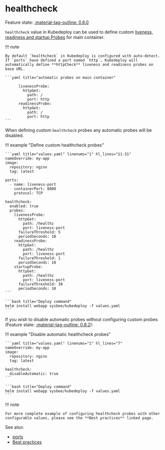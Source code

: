 # healthcheck

Feature state: [:material-tag-outline: 0.6.0](../changelog.md#060 "Minimum version")

`healthcheck` value in Kubedeploy can be used to define custom [liveness, readiness and startup Probes](https://kubernetes.io/docs/tasks/configure-pod-container/configure-liveness-readiness-startup-probes/) for main container.

!!! note

    By default `healthcheck` in Kubedeploy is configured with auto-detect. If `ports` have defined a port named `http`, Kubedeploy will automatically define **httpCheck** liveness and readiness probes on base URL.

    ```yaml title="automatic probes on main container"

          livenessProbe:
            httpGet:
              path: /
              port: http
          readinessProbe:
            httpGet:
              path: /
              port: http
    ```


When defining custom `healthcheck` probes any automatic probes will be disabled.


!!! example "Define custom healthcheck probes"

    ```yaml title="values.yaml" linenums="1" hl_lines="11-31"
    nameOverride: my-app
    image:
      repository: nginx
      tag: latest

    ports:
      - name: liveness-port
        containerPort: 8080
        protocol: TCP

    healthcheck:
      enabled: true
      probes:
        livenessProbe:
          httpGet:
            path: /healthz
            port: liveness-port
          failureThreshold: 5
          periodSeconds: 10
        readinessProbe:
          httpGet:
            path: /healthz
            port: liveness-port
          failureThreshold: 1
          periodSeconds: 10
        startupProbe:
          httpGet:
            path: /healthz
            port: liveness-port
          failureThreshold: 30
          periodSeconds: 10
    ```

    ```bash title="Deploy command"
    helm install webapp sysbee/kubedeploy -f values.yaml
    ```

If you wish to disable automatic probes without configuring custom probes (Feature state: [:material-tag-outline: 0.8.2](../changelog.md#082 "Minimum version")):

!!! example "Disable automatic healthcheck probes"

    ```yaml title="values.yaml" linenums="1" hl_lines="7"
    nameOverride: my-app
    image:
      repository: nginx
      tag: latest

    healthcheck:
      disableAutomatic: true
    ```

    ```bash title="Deploy command"
    helm install webapp sysbee/kubedeploy -f values.yaml
    ```

!!! note

    For more complete example of configuring healthcheck probes with other configurable values, please see the **Best practices** linked page.


See also:

- [ports](ports.md)
- [Best practices](../best-practices.md#healthchecks-and-pod-lifecycle)
